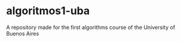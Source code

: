 # algoritmos1-uba
A repository made for the first algorithms course of the University of Buenos Aires
